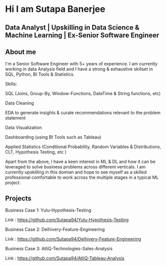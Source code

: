 #  Hi I am Sutapa Banerjee

## Data Analyst | Upskilling in Data Science & Machine Learning | Ex-Senior Software Engineer

## About me
I'm a Senior Software Engineer with 5+ years of experience. I am currently working in data Analysis field and I have a strong & exhaustive skillset in SQL, Python, BI Tools & Statistics.

Skills:

SQL (Joins, Group-By, Window-Functions, DateTime & String functions, etc)

Data Cleaning

EDA to generate insights & curate recommendations relevant to the problem statement

Data Visualization

Dashboarding (using BI Tools such as Tableau)

Applied Statistics (Conditional Probability, Random Variables & Distributions, CLT, Hypothesis Testing, etc )

Apart from the above, I have a keen interest in ML & DL and how it can be leveraged to solve business problems across different verticals. I am currently upskilling in this domian and hope to see myself as a skilled professional comfortable to work across the multiple stages in a typical ML project.

## Projects
Business Case 1: Yulu-Hypothesis-Testing

Link : https://github.com/Sutapa94/Yulu-Hypothesis-Testing

Business Case 2: Delhivery-Feature-Engineering

Link : https://github.com/Sutapa94/Delhivery-Feature-Engineering

Business Case 3: AtliQ-Technologies-Sales-Analysis

Link : https://github.com/Sutapa94/AtliQ-Tableau-Analysis


